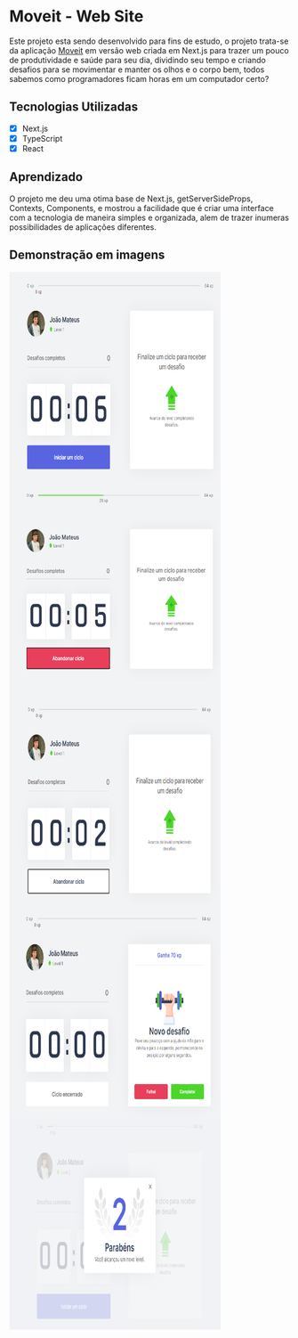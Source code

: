 # Moveit - Web Site

Este projeto esta sendo desenvolvido para fins de estudo, o projeto trata-se da aplicação [Moveit](https://moveit-5luwr38va-mateusgcoelho.vercel.app) em versão web criada em Next.js para trazer um pouco de produtividade e saúde para seu dia, dividindo seu tempo e criando desafios para se movimentar e manter os olhos e o corpo bem, todos sabemos como programadores ficam horas em um computador certo?

## Tecnologias Utilizadas

- [x] Next.js
- [x] TypeScript
- [x] React

## Aprendizado

O projeto me deu uma otima base de Next.js, getServerSideProps, Contexts, Components, e mostrou a facilidade que é criar uma interface com a tecnologia de maneira simples e organizada, alem de trazer inumeras possibilidades de aplicações diferentes.

## Demonstração em imagens

<div style="display:flex; flex-wrap: wrap;">
    <img src="./img/foto1.png" width="380px" height="380px" />
    <img src="./img/foto2.png" width="380px" height="380px" />
    <img src="./img/foto3.png" width="380px" height="380px" />
    <img src="./img/foto4.png" width="380px" height="380px" />
    <img src="./img/foto5.png" width="380px" height="380px" />
</div>
